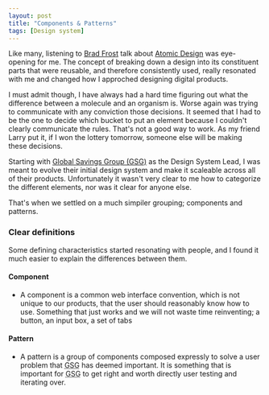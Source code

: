 ```yaml
---
layout: post
title: "Components & Patterns"
tags: [Design system]
---
```

Like many, listening to [Brad Frost](https://bradfrost.com/) talk about [Atomic Design](https://bradfrost.com/blog/post/atomic-web-design/) was eye-opening for me. The concept of breaking down a design into its constituent parts that were reusable, and therefore consistently used, really resonated with me and changed how I approched designing digital products.

I must admit though, I have always had a hard time figuring out what the difference between a molecule and an organism is. Worse again was trying to communicate with any conviction those decisions. It seemed that I had to be the one to decide which bucket to put an element because I couldn't clearly communicate the rules. That's not a good way to work. As my friend Larry put it, if I won the lottery tomorrow, someone else will be making these decisions.

Starting with [Global Savings Group (GSG)](https://www.global-savings-group.com/) as the Design System Lead, I was meant to evolve their initial design system and make it scaleable across all of their products. Unfortunately it wasn't very clear to me how to categorize the different elements, nor was it clear for anyone else.

That's when we settled on a much simpiler grouping; components and patterns.

### Clear definitions
Some defining characteristics started resonating with people, and I found it much easier to explain the differences between them.

#### Component
- A component is a  common web interface convention, which is not unique to our products, that the user should reasonably know how to use. Something that just works and we will not waste time reinventing; a button, an input box, a set of tabs

#### Pattern
- A pattern is a group of components composed expressly to solve a user problem that <abbr title="Global Savings Group">GSG</abbr> has deemed important. It is something that is important for <abbr title="Global Savings Group">GSG</abbr> to get right and worth directly user testing and iterating over.